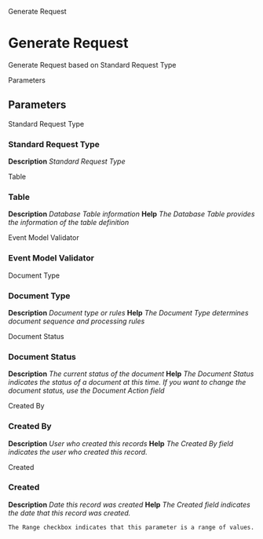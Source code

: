 
Generate Request
# Generate Request


Generate Request based on Standard Request Type

Parameters
## Parameters


Standard Request Type
### Standard Request Type

**Description**
 *Standard Request Type*

Table
### Table

**Description**
 *Database Table information*
**Help**
 *The Database Table provides the information of the table definition*

Event Model Validator
### Event Model Validator


Document Type
### Document Type

**Description**
 *Document type or rules*
**Help**
 *The Document Type determines document sequence and processing rules*

Document Status
### Document Status

**Description**
 *The current status of the document*
**Help**
 *The Document Status indicates the status of a document at this time.  If you want to change the document status, use the Document Action field*

Created By
### Created By

**Description**
 *User who created this records*
**Help**
 *The Created By field indicates the user who created this record.*

Created
### Created

**Description**
 *Date this record was created*
**Help**
 *The Created field indicates the date that this record was created.*

```
The Range checkbox indicates that this parameter is a range of values.
```
